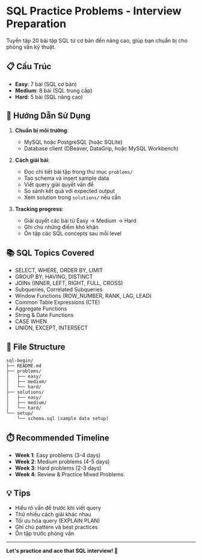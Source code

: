 # SQL Practice Problems - Interview Preparation

Tuyển tập 20 bài tập SQL từ cơ bản đến nâng cao, giúp bạn chuẩn bị cho phỏng vấn kỹ thuật.

## 📋 Cấu Trúc

- **Easy**: 7 bài (SQL cơ bản)
- **Medium**: 8 bài (SQL trung cấp)
- **Hard**: 5 bài (SQL nâng cao)

## 🚀 Hướng Dẫn Sử Dụng

1. **Chuẩn bị môi trường**:
   - MySQL hoặc PostgreSQL (hoặc SQLite)
   - Database client (DBeaver, DataGrip, hoặc MySQL Workbench)

2. **Cách giải bài**:
   - Đọc chi tiết bài tập trong thư mục `problems/`
   - Tạo schema và insert sample data
   - Viết query giải quyết vấn đề
   - So sánh kết quả với expected output
   - Xem solution trong `solutions/` nếu cần

3. **Tracking progress**:
   - Giải quyết các bài từ Easy → Medium → Hard
   - Ghi chú những điểm khó khăn
   - Ôn tập các SQL concepts sau mỗi level

## 📚 SQL Topics Covered

- SELECT, WHERE, ORDER BY, LIMIT
- GROUP BY, HAVING, DISTINCT
- JOINs (INNER, LEFT, RIGHT, FULL, CROSS)
- Subqueries, Correlated Subqueries
- Window Functions (ROW_NUMBER, RANK, LAG, LEAD)
- Common Table Expressions (CTE)
- Aggregate Functions
- String & Date Functions
- CASE WHEN
- UNION, EXCEPT, INTERSECT

## 📁 File Structure

```
sql-begin/
├── README.md
├── problems/
│   ├── easy/
│   ├── medium/
│   └── hard/
├── solutions/
│   ├── easy/
│   ├── medium/
│   └── hard/
└── setup/
    └── schema.sql (sample data setup)
```

## ⏱️ Recommended Timeline

- **Week 1**: Easy problems (3-4 days)
- **Week 2**: Medium problems (4-5 days)
- **Week 3**: Hard problems (2-3 days)
- **Week 4**: Review & Practice Mixed Problems

## 💡 Tips

- Hiểu rõ vấn đề trước khi viết query
- Thử nhiều cách giải khác nhau
- Tối ưu hóa query (EXPLAIN PLAN)
- Ghi chú pattern và best practices
- Ôn tập trước phỏng vấn

---

**Let's practice and ace that SQL interview! 🎯**
